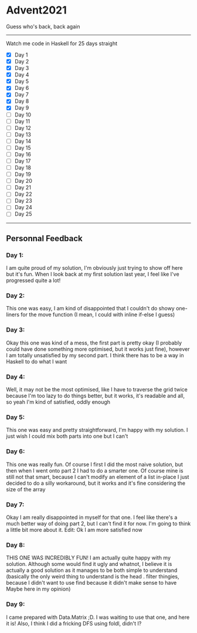 # Advent2021
Guess who's back, back again

---

Watch me code in Haskell for 25 days straight

- [x] Day 1
- [x] Day 2
- [x] Day 3
- [x] Day 4
- [x] Day 5
- [x] Day 6
- [x] Day 7
- [x] Day 8
- [x] Day 9
- [ ] Day 10
- [ ] Day 11
- [ ] Day 12
- [ ] Day 13
- [ ] Day 14
- [ ] Day 15
- [ ] Day 16
- [ ] Day 17
- [ ] Day 18
- [ ] Day 19
- [ ] Day 20
- [ ] Day 21
- [ ] Day 22
- [ ] Day 23
- [ ] Day 24
- [ ] Day 25

---

## Personnal Feedback

### Day 1:
I am quite proud of my solution, I'm obviously just trying to show off here but it's fun. When I look back at my first solution last year, I feel like I've progressed quite a lot!

### Day 2:
This one was easy, I am kind of disappointed that I couldn't do showy one-liners for the move function (I mean, I could with inline if-else I guess)

### Day 3:
Okay this one was kind of a mess, the first part is pretty okay (I probably could have done something more optimised, but it works just fine), however I am totally unsatisfied by my second part. I think there has to be a way in Haskell to do what I want

### Day 4:
Well, it may not be the most optimised, like I have to traverse the grid twice because I'm too lazy to do things better, but it works, it's readable and all, so yeah I'm kind of satisfied, oddly enough

### Day 5:
This one was easy and pretty straightforward, I'm happy with my solution. I just wish I could mix both parts into one but I can't

### Day 6:
This one was really fun. Of course I first I did the most naive solution, but then when I went onto part 2 I had to do a smarter one. Of course mine is still not that smart, because I can't modify an element of a list in-place I just decided to do a silly workaround, but it works and it's fine considering the size of the array

### Day 7:
Okay I am really disappointed in myself for that one. I feel like there's a much better way of doing part 2, but I can't find it for now. I'm going to think a little bit more about it. Edit: Ok I am more satisfied now

### Day 8:
THIS ONE WAS INCREDIBLY FUN! I am actually quite happy with my solution. Although some would find it ugly and whatnot, I believe it is actually a good solution as it manages to be both simple to understand (basically the only weird thing to understand is the head . filter thingies, because I didn't want to use find because it didn't make sense to have Maybe here in my opinion)

### Day 9:
I came prepared with Data.Matrix ;D. I was waiting to use that one, and here it is! Also, I think I did a fricking DFS using foldl, didn't I?
